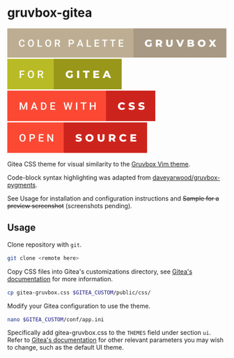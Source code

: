 # gruvbox-gitea
![Color Palette: Gruvbox](readme_assets/color-palette-gruvbox.svg)
![For: Gitea](readme_assets/for-gitea.svg)
![Made With: CSS](readme_assets/made-with-css.svg)
![Open: Source](readme_assets/open-source.svg)

Gitea CSS theme for visual similarity to the [Gruvbox Vim theme](https://github.com/morhetz/gruvbox).

Code-block syntax highlighting was adapted from [daveyarwood/gruvbox-pygments](https://github.com/daveyarwood/gruvbox-pygments).

See Usage for installation and configuration instructions and ~~Sample for a preview screenshot~~ (screenshots pending).

## Usage
Clone repository with `git`.
```bash
git clone <remote here>
```
Copy CSS files into Gitea's customizations directory, see [Gitea's documentation](https://docs.gitea.io/en-us/customizing-gitea) for more information.
```bash
cp gitea-gruvbox.css $GITEA_CUSTOM/public/css/
```
Modify your Gitea configuration to use the theme.
```bash
nano $GITEA_CUSTOM/conf/app.ini
```
Specifically add gitea-gruvbox.css to the `THEMES` field under section `ui`.
Refer to [Gitea's documentation](https://docs.gitea.io/en-us/config-cheat-sheet/#ui-ui) for other relevant parameters you may wish to change, such as the default UI theme.
